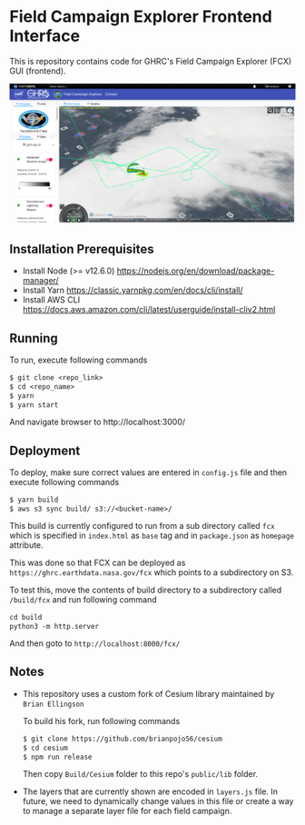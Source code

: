 # Field Campaign Explorer Frontend Interface

This is repository contains code for GHRC's Field Campaign Explorer (FCX) GUI (frontend).

![Image](fcx-screenshot.png)

## Installation Prerequisites

- Install Node (>= v12.6.0) https://nodejs.org/en/download/package-manager/
- Install Yarn https://classic.yarnpkg.com/en/docs/cli/install/
- Install AWS CLI https://docs.aws.amazon.com/cli/latest/userguide/install-cliv2.html

## Running

To run, execute following commands

```console
$ git clone <repo_link>
$ cd <repo_name>
$ yarn
$ yarn start
```

And navigate browser to http://localhost:3000/

## Deployment

To deploy, make sure correct values are entered in `config.js` file and then execute following commands

```console
$ yarn build
$ aws s3 sync build/ s3://<bucket-name>/
```

This build is currently configured to run from a sub directory called `fcx` which is specified in `index.html` as `base` tag and in `package.json` as `homepage` attribute.

This was done so that FCX can be deployed as `https://ghrc.earthdata.nasa.gov/fcx` which points to a subdirectory on S3.

To test this, move the contents of build directory to a subdirectory called `/build/fcx` and run following command

```console
cd build
python3 -m http.server
```

And then goto to `http://localhost:8000/fcx/`

## Notes

- This repository uses a custom fork of Cesium library maintained by `Brian Ellingson`

  To build his fork, run following commands

  ```console
  $ git clone https://github.com/brianpojo56/cesium
  $ cd cesium
  $ npm run release
  ```

  Then copy `Build/Cesium` folder to this repo's `public/lib` folder.

- The layers that are currently shown are encoded in `layers.js` file. In future, we need to dynamically change values in this file or create a way to manage a separate layer file for each field campaign.
